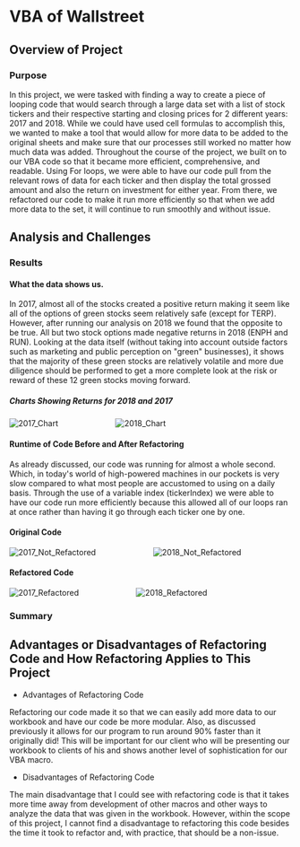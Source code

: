 # VBA of Wallstreet

## Overview of Project

### Purpose
In this project, we were tasked with finding a way to create a piece of looping code that would search through a large data set with a list  of stock tickers and their respective starting and closing prices for 2 different years: 2017 and 2018. While we could have used cell formulas to accomplish this, we wanted to make a tool that would allow for more data to be added to the original sheets and make sure that our processes still worked no matter how much data was added. Throughout the course of the project, we built on to our VBA code so that it became more efficient, comprehensive, and readable. Using For loops, we were able to have our code pull from the relevant rows of data for each ticker and then display the total grossed amount and also the return on investment for either year. From there, we refactored our code to make it run more efficiently so that when we add more data to the set, it will continue to run smoothly and without issue. 

## Analysis and Challenges

### Results

#### What the data shows us.

In 2017, almost all of the stocks created a positive return making it seem like all of the options of green stocks seem relatively safe (except for TERP). However, after running our analysis on 2018 we found that the opposite to be true. All but two stock options made negative returns in 2018 (ENPH and RUN). Looking at the data itself (without taking into account outside factors such as marketing and public perception on "green" businesses), it shows that the majority of these green stocks are relatively volatile and more due diligence should be performed to get a more complete look at the risk or reward of these 12 green stocks moving forward.


##### Charts Showing Returns for 2018 and 2017


![2017_Chart](https://user-images.githubusercontent.com/85508764/122953525-658e6600-d344-11eb-8551-71c2f15de701.png)&nbsp; &nbsp; &nbsp; &nbsp; &nbsp; &nbsp; &nbsp; &nbsp; &nbsp; &nbsp; &nbsp; &nbsp; &nbsp;  ![2018_Chart](https://user-images.githubusercontent.com/85508764/122953731-78a13600-d344-11eb-8ad2-18f475a306ee.png)

#### Runtime of Code Before and After Refactoring

As already discussed, our code was running for almost a whole second. Which, in today's world of high-powered machines in our pockets is very slow compared to what most people are accustomed to using on a daily basis. Through the use of a variable index (tickerIndex) we were able to have our code run more efficiently because this allowed all of our loops ran at once rather than having it go through each ticker one by one.

#### Original Code

![2017_Not_Refactored](https://user-images.githubusercontent.com/85508764/122947429-c23b5200-d33f-11eb-8433-2c9fea3a3507.png)&nbsp; &nbsp; &nbsp; &nbsp; &nbsp; &nbsp; &nbsp; &nbsp; &nbsp; &nbsp; &nbsp; &nbsp; &nbsp;  ![2018_Not_Refactored](https://user-images.githubusercontent.com/85508764/122955586-d8e4a780-d345-11eb-8a91-e15ebeae48a6.png) 


#### Refactored Code

![2017_Refactored](https://user-images.githubusercontent.com/85508764/122956179-61fbde80-d346-11eb-808f-6ee58a85514f.png)&nbsp; &nbsp; &nbsp; &nbsp; &nbsp; &nbsp; &nbsp; &nbsp; &nbsp; &nbsp; &nbsp; &nbsp; &nbsp; ![2018_Refactored](https://user-images.githubusercontent.com/85508764/122956100-53152c00-d346-11eb-96c7-496f151fe966.png)



### Summary

## Advantages or Disadvantages of Refactoring Code and How Refactoring Applies to This Project

- Advantages of Refactoring Code

Refactoring our code made it so that we can easily add more data to our workbook and have our code be more modular. Also, as discussed previously it allows for our program to run around 90% faster than it originally did! This will be important for our client who will be presenting our workbook to clients of his and shows another level of sophistication for our VBA macro.

- Disadvantages of Refactoring Code

The main disadvantage that I could see with refactoring code is that it takes more time away from development of other macros and other ways to analyze the data that was given in the workbook. However, within the scope of this project, I cannot find a disadvantage to refactoring this code besides the time it took to refactor and, with practice, that should be a non-issue.
